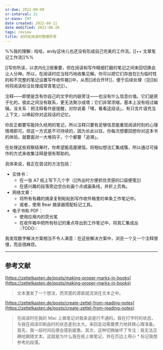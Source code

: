 ```yaml
---
sr-due: 2022-09-09
sr-interval: 21
sr-ease: 297
date created: 2022-08-11
date modified: 2022-08-20
tags: review
title: 如何在阅读时整理所得
---
```


%%我的理解:: 哈哈，andy这块儿也还没有形成自己完美的工作流。[[++ 文章笔记工作流]]%%

[[写你所读，以求内化]]很重要，但在阅读和写作精细打磨的笔记之间来回切换会让人分神。所以，在阅读时应当轻巧地收集见解。你可以把它们存放在[[为临时性的和不完整的笔记设置写作收件箱]]中，从而[[闭合开环]]，便于后续处理（见[[如何将阅读标注处理成常青笔记]]）。

注释——即使是含有你自己的文字的内联旁注——也没有什么信息价值。它们是原子化的，彼此之间没有联系，更无法聚沙成塔；它们非常浓缩，基本上没有经过编辑。没关系：把注释看作是提醒，对你说着「嘿，看看这段话」，有只言片语充当上下文，以唤起你对这段话的记忆。

你反正都要写能持久经用的笔记，所以注释只要有足够信息能重现阅读时刻的心理情境即可。但这一方式是不可持续的，因为长此以往，你每次想要回想你对这本书的体验，就要面对一大堆钩子，个个都要「追溯」。

在处理这些观察结果时，你希望能高屋建瓴，将相似想法汇集成簇，所以通过可操作的方式来收集注释是很有帮助的。

具体来说，我正在尝试的方法包括：

- 实体书：
	- 在一张 A7 纸上写下几个字（[[外出时方便抓住灵感的口袋便笺]])
	- 在感兴趣的段落旁边空白处画个点或画条线，并折上页角。
- 网络文章：
	- 将所有有趣的摘录复制粘贴到写作收件箱里的单条工作笔记中。
	- 或者，使用 Bear 摘录器搭配标记工具。
- 电子书和 PDF：
	- 使用应用内的荧光笔
	- 在收件箱中把所有标记的重点导出到工作笔记中，将其汇集成丛  
    ::TODO::

我发现数字解决方案相当不令人满意：在这些解决方案中，浏览一个又一个注释很慢，而且很麻烦。

___

## 参考文献

[https://zettelkasten.de/posts/making-proper-marks-in-books](https://zettelkasten.de/posts/making-proper-marks-in-books)

> 文本激发了一个想法，而灵感的源泉就流淌在文本之中。

[https://zettelkasten.de/posts/create-zettel-from-reading-notes](https://zettelkasten.de/posts/create-zettel-from-reading-notes)

> 在阅读时在我的 Mac 上做笔记对我来说是行不通的。我在打字时的状态，与我在阅读印刷品时的状态差别太大。来回走动需要费力地转换心理准备。首先，我一段时间后便会感到疲惫。其次，这种切换破坏了专注：我无法正确地跟随文本。这就是为什么我在纸上做笔记，并在页边上用小 \* 标记我想参考的段落。
